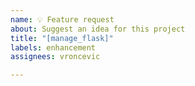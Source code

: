 ```yaml
---
name: 💡 Feature request
about: Suggest an idea for this project
title: "[manage_flask]"
labels: enhancement
assignees: vroncevic

---
```



